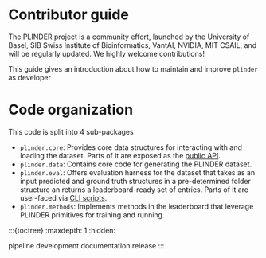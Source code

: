 # Contributor guide

The PLINDER project is a community effort, launched by the University of Basel,
SIB Swiss Institute of Bioinformatics, VantAI, NVIDIA, MIT CSAIL, and will be regularly
updated.
We highly welcome contributions!

This guide gives an introduction about how to maintain and improve `plinder` as
developer

# Code organization

This code is split into 4 sub-packages

- `plinder.core`: Provides core data structures for interacting with
  and loading the dataset.
  Parts of it are exposed as the [public API](/api/index).
- `plinder.data`: Contains core code for generating the PLINDER dataset.
- `plinder.eval`: Offers evaluation harness for the dataset that takes as an input
  predicted and ground truth structures in a pre-determined folder structure an
  returns a leaderboard-ready set of entries.
  Parts of it are user-faced via [CLI scripts](/evaluation).
- `plinder.methods`: Implements methods in the leaderboard that leverage
  PLINDER primitives for training and running.

:::{toctree}
:maxdepth: 1
:hidden:

pipeline
development
documentation
release
:::
